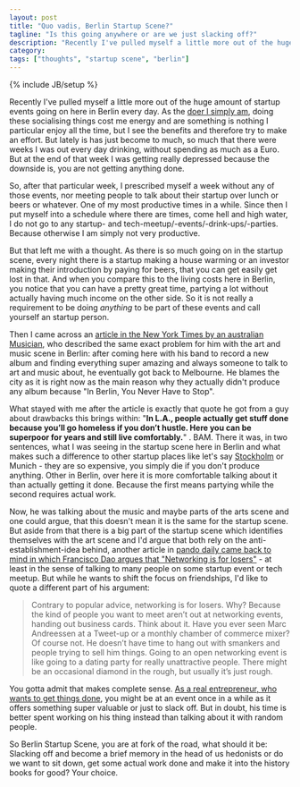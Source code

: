 ```yaml
---
layout: post
title: "Quo vadis, Berlin Startup Scene?"
tagline: "Is this going anywhere or are we just slacking off?"
description: "Recently I've pulled myself a little more out of the huge amount of startup events going on here in Berlin every day. As the [doer I simply am](/2012/01/16/stop-talking-start-building/), doing these socialising things cost me energy and are something is nothing I particular enjoy all the time, but I see the benefits and therefore try to make an effort. But lately is has just become to much, so much that there were weeks I was out every day drinking, without spending as much as a Euro. But at the end of that week I was getting really depressed because the downside is, you are not getting anything done."
category: 
tags: ["thoughts", "startup scene", "berlin"]
---
```

{% include JB/setup %}

Recently I've pulled myself a little more out of the huge amount of startup events going on here in Berlin every day. As the [doer I simply am](/2012/01/16/stop-talking-start-building/), doing these socialising things cost me energy and are something is nothing I particular enjoy all the time, but I see the benefits and therefore try to make an effort. But lately is has just become to much, so much that there were weeks I was out every day drinking, without spending as much as a Euro. But at the end of that week I was getting really depressed because the downside is, you are not getting anything done.

So, after that particular week, I prescribed myself a week without any of those events, nor meeting people to talk about their startup over lunch or beers or whatever. One of my most productive times in a while. Since then I put myself into a schedule where there are times, come hell and high water, I do not go to any startup- and tech-meetup/-events/-drink-ups/-parties. Because otherwise I am simply not very productive.

But that left me with a thought. As there is so much going on in the startup scene, every night there is a startup making a house warming or an investor making their introduction by paying for beers, that you can get easily get lost in that. And when you compare this to the living costs here in Berlin, you notice that you can have a pretty great time, partying a lot without actually having much income on the other side. So it is not really a requirement to be doing _anything_ to be part of these events and call yourself an startup person.

Then I came across an [article in the New York Times by an australian Musician](http://www.nytimes.com/2012/11/25/magazine/in-berlin-you-never-have-to-stop.html?pagewanted=all&_r=0), who described the same exact problem for him with the art and music scene in Berlin: after coming here with his band to record a new album and finding everything super amazing and always someone to talk to art and music about, he eventually got back to Melbourne. He blames the city as it is right now as the main reason why they actually didn't produce any album because "In Berlin, You Never Have to Stop".

What stayed with me after the article is exactly that quote he got from a guy about drawbacks this brings within: "**In L.A., people actually get stuff done because you’ll go homeless if you don’t hustle. Here you can be superpoor for years and still live comfortably.**" . BAM. There it was, in two sentences, what I was seeing in the startup scene here in Berlin and what makes such a difference to other startup places like let's say [Stockholm](/2012/11/03/starting-in-the-north) or Munich - they are so expensive, you simply die if you don't produce anything. Other in Berlin, over here it is more comfortable talking about it than actually getting it done. Because the first means partying while the second requires actual work.

Now, he was talking about the music and maybe parts of the arts scene and one could argue, that this doesn't mean it is the same for the startup scene. But aside from that there is a big part of the startup scene which identifies themselves with the art scene and I'd argue that both rely on the anti-establishment-idea behind, another article in [pando daily came back to mind in which Francisco Dao argues that "Networking is for losers"](http://pandodaily.com/2012/11/27/networking-is-for-losers/) - at least in the sense of talking to many people on some startup event or tech meetup. But while he wants to shift the focus on friendships, I'd like to quote a different part of his argument:

> Contrary to popular advice, networking is for losers. Why? Because the kind of people you want to meet aren’t out at networking events, handing out business cards. Think about it. Have you ever seen Marc Andreessen at a Tweet-up or a monthly chamber of commerce mixer? Of course not. He doesn’t have time to hang out with smankers and people trying to sell him things. Going to an open networking event is like going to a dating party for really unattractive people. There might be an occasional diamond in the rough, but usually it’s just rough.

You gotta admit that makes complete sense. [As a real entrepreneur, who wants to get things done](/2012/03/15/tech-entrepreneur-without-coding-skills-shut-up), you might be at an event once in a while as it offers something super valuable or just to slack off. But in doubt, his time is better spent working on his thing instead than talking about it with random people.

So Berlin Startup Scene, you are at fork of the road, what should it be: Slacking off and become a brief memory in the head of us hedonists or do we want to sit down, get some actual work done and make it into the history books for good? Your choice.